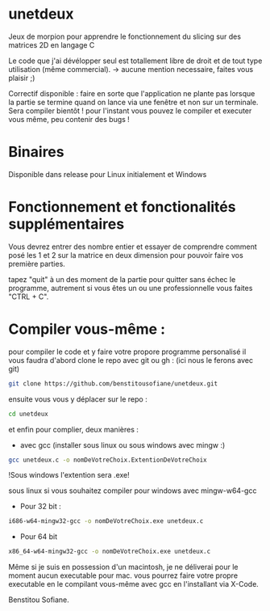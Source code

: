# unetdeux
Jeux de morpion pour apprendre le fonctionnement du slicing sur des matrices 2D en langage C

Le code que j'ai dévélopper seul est totallement libre de droit et de tout type utilisation (même commercial).
-> aucune mention necessaire, faites vous plaisir ;)

Correctif disponible : faire en sorte que l'application ne plante pas lorsque la partie se termine quand on lance via une fenêtre et non sur un terminale.
Sera compiler bientôt !
pour l'instant vous pouvez le compiler et executer vous même, peu contenir des bugs !

# Binaires

Disponible dans release pour Linux initialement et Windows

# Fonctionnement et fonctionalités supplémentaires

Vous devrez entrer des nombre entier et essayer de comprendre comment posé les 1 et 2 sur la matrice en deux dimension pour pouvoir faire vos première parties.

tapez "quit" à un des moment de la partie pour quitter sans échec le programme, autrement si vous êtes un ou une professionnelle vous faites "CTRL + C".

# Compiler vous-même :
pour compiler le code et y faire votre propore programme personalisé il vous faudra d'abord clone le repo avec git ou gh :
(ici nous le ferons avec git)


```sh
git clone https://github.com/benstitousofiane/unetdeux.git
```
ensuite vous vous y déplacer sur le repo :

```sh
cd unetdeux
```

et enfin pour complier, deux manières :
- avec gcc (installer sous linux ou sous windows avec mingw :)

```sh
gcc unetdeux.c -o nomDeVotreChoix.ExtentionDeVotreChoix
```
!Sous windows l'extention sera .exe!

sous linux si vous souhaitez compiler pour windows avec mingw-w64-gcc

- Pour 32 bit :
```sh
i686-w64-mingw32-gcc -o nomDeVotreChoix.exe unetdeux.c
```
- Pour 64 bit
```sh
x86_64-w64-mingw32-gcc -o nomDeVotreChoix.exe unetdeux.c
```

Même si je suis en possession d'un macintosh, je ne déliverai pour le moment aucun executable pour mac.
vous pourrez faire votre propre executable en le compilant vous-même avec gcc en l'installant via X-Code.

Benstitou Sofiane.
